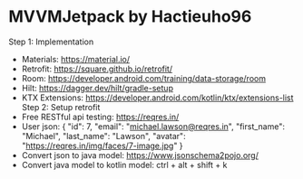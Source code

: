 # MVVMJetpack by Hactieuho96
Step 1: Implementation
- Materials: https://material.io/
- Retrofit: https://square.github.io/retrofit/
- Room: https://developer.android.com/training/data-storage/room
- Hilt: https://dagger.dev/hilt/gradle-setup
- KTX Extensions: https://developer.android.com/kotlin/ktx/extensions-list
Step 2: Setup retrofit
- Free RESTful api testing: https://reqres.in/
- User json:
  {
  "id": 7,
  "email": "michael.lawson@reqres.in",
  "first_name": "Michael",
  "last_name": "Lawson",
  "avatar": "https://reqres.in/img/faces/7-image.jpg"
  }
- Convert json to java model: https://www.jsonschema2pojo.org/
- Convert java model to kotlin model: ctrl + alt + shift + k
